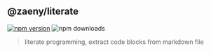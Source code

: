 ## @zaeny/literate 


[![npm version](https://img.shields.io/npm/v/@zaeny/literate.svg)](https://www.npmjs.com/package/@zaeny/literate)
![npm downloads](https://img.shields.io/npm/dm/@zaeny/literate.svg)  

> literate programming, extract code blocks from markdown file  


